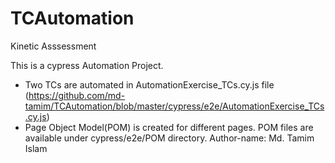 # TCAutomation
Kinetic Asssessment

This is a cypress Automation Project. 

* Two TCs are automated in AutomationExercise_TCs.cy.js file
(https://github.com/md-tamim/TCAutomation/blob/master/cypress/e2e/AutomationExercise_TCs.cy.js)
* Page Object Model(POM) is created for different pages.
POM files are available under cypress/e2e/POM directory.
Author-name: Md. Tamim Islam
